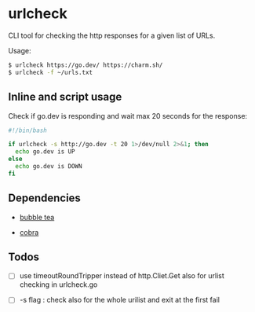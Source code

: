 # urlcheck

CLI tool for checking the http responses for a given list of URLs.

Usage:

```sh
$ urlcheck https://go.dev/ https://charm.sh/
$ urlcheck -f ~/urls.txt
```

## Inline and script usage

Check if go.dev is responding and wait max 20 seconds for the response:

```sh
#!/bin/bash 

if urlcheck -s http://go.dev -t 20 1>/dev/null 2>&1; then
  echo go.dev is UP
else
  echo go.dev is DOWN
fi
```


## Dependencies

* [bubble tea](https://github.com/charmbracelet/bubbletea/tree/master/tutorials/commands/)

* [cobra](https://cobra.dev/)

## Todos 

- [ ] use timeoutRoundTripper instead of http.Cliet.Get also for urlist checking in urlcheck.go
- [ ] -s flag : check also for the whole urilist and exit at the first fail


